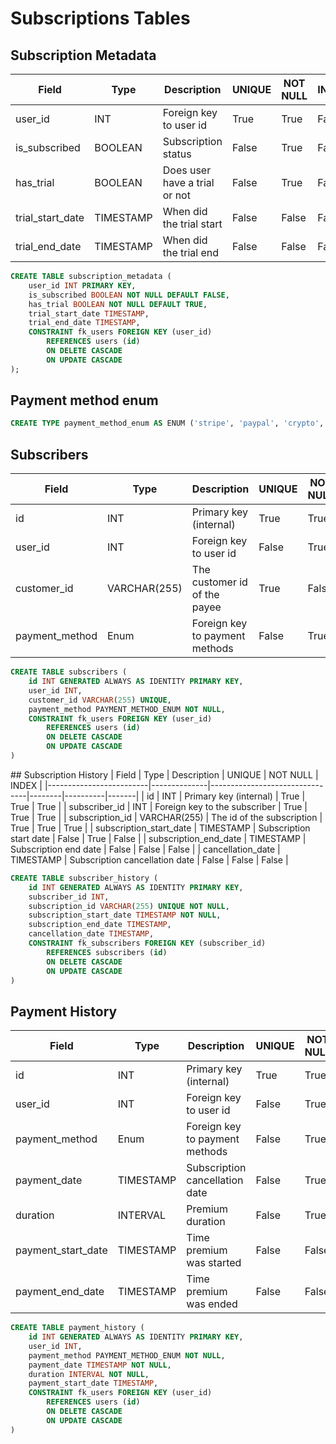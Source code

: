# Subscriptions Tables
## Subscription Metadata
| Field                   | Type         | Description                    | UNIQUE | NOT NULL | INDEX |
|-------------------------|--------------|--------------------------------|--------|----------|-------|
| user_id                 | INT          | Foreign key to user id         | True   | True     | False |
| is_subscribed           | BOOLEAN      | Subscription status            | False  | True     | False |
| has_trial               | BOOLEAN      | Does user have a trial or not  | False  | True     | False |
| trial_start_date        | TIMESTAMP    | When did the trial start       | False  | False    | False |
| trial_end_date          | TIMESTAMP    | When did the trial end         | False  | False    | False |

```sql
CREATE TABLE subscription_metadata (
    user_id INT PRIMARY KEY,
    is_subscribed BOOLEAN NOT NULL DEFAULT FALSE,
    has_trial BOOLEAN NOT NULL DEFAULT TRUE,
    trial_start_date TIMESTAMP,
    trial_end_date TIMESTAMP,
    CONSTRAINT fk_users FOREIGN KEY (user_id)
        REFERENCES users (id)
        ON DELETE CASCADE
        ON UPDATE CASCADE
);
```

## Payment method enum
```sql
CREATE TYPE payment_method_enum AS ENUM ('stripe', 'paypal', 'crypto', 'none');
```

## Subscribers
| Field                   | Type         | Description                    | UNIQUE | NOT NULL | INDEX |
|-------------------------|--------------|--------------------------------|--------|----------|-------|
| id                      | INT          | Primary key (internal)         | True   | True     | True  |
| user_id                 | INT          | Foreign key to user id         | False  | True     | False |
| customer_id             | VARCHAR(255) | The customer id of the payee   | True   | False    | True  |
| payment_method          | Enum         | Foreign key to payment methods | False  | True     | False |

```sql
CREATE TABLE subscribers (
    id INT GENERATED ALWAYS AS IDENTITY PRIMARY KEY,
    user_id INT,
    customer_id VARCHAR(255) UNIQUE,
    payment_method PAYMENT_METHOD_ENUM NOT NULL,
    CONSTRAINT fk_users FOREIGN KEY (user_id)
        REFERENCES users (id)
        ON DELETE CASCADE
        ON UPDATE CASCADE
)
```

## Subscription History
| Field                   | Type         | Description                    | UNIQUE | NOT NULL | INDEX |
|-------------------------|--------------|--------------------------------|--------|----------|-------|
| id                      | INT          | Primary key (internal)         | True   | True     | True  |
| subscriber_id           | INT          | Foreign key to the subscriber  | True   | True     | True  |
| subscription_id         | VARCHAR(255) | The id of the subscription     | True   | True     | True  |
| subscription_start_date | TIMESTAMP    | Subscription start date        | False  | True     | False |
| subscription_end_date   | TIMESTAMP    | Subscription end date          | False  | False    | False |
| cancellation_date       | TIMESTAMP    | Subscription cancellation date | False  | False    | False |

```sql
CREATE TABLE subscriber_history (
    id INT GENERATED ALWAYS AS IDENTITY PRIMARY KEY,
    subscriber_id INT,
    subscription_id VARCHAR(255) UNIQUE NOT NULL,
    subscription_start_date TIMESTAMP NOT NULL,
    subscription_end_date TIMESTAMP,
    cancellation_date TIMESTAMP,
    CONSTRAINT fk_subscribers FOREIGN KEY (subscriber_id)
        REFERENCES subscribers (id)
        ON DELETE CASCADE
        ON UPDATE CASCADE
)
```

## Payment History
| Field                   | Type         | Description                    | UNIQUE | NOT NULL | INDEX |
|-------------------------|--------------|--------------------------------|--------|----------|-------|
| id                      | INT          | Primary key (internal)         | True   | True     | True  |
| user_id                 | INT          | Foreign key to user id         | False  | True     | False |
| payment_method          | Enum         | Foreign key to payment methods | False  | True     | False |
| payment_date            | TIMESTAMP    | Subscription cancellation date | False  | True     | False |
| duration                | INTERVAL     | Premium duration               | False  | True     | False |
| payment_start_date      | TIMESTAMP    | Time premium was started       | False  | False    | False |
| payment_end_date        | TIMESTAMP    | Time premium was ended         | False  | False    | False |

```sql
CREATE TABLE payment_history (
    id INT GENERATED ALWAYS AS IDENTITY PRIMARY KEY,
    user_id INT,
    payment_method PAYMENT_METHOD_ENUM NOT NULL,
    payment_date TIMESTAMP NOT NULL,
    duration INTERVAL NOT NULL,
    payment_start_date TIMESTAMP,
    CONSTRAINT fk_users FOREIGN KEY (user_id)
        REFERENCES users (id)
        ON DELETE CASCADE
        ON UPDATE CASCADE
)
```
